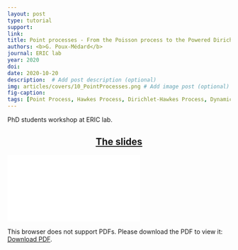 ```yaml
---
layout: post
type: tutorial
support: 
link: 
title: Point processes - From the Poisson process to the Powered Dirichlet-Hawkes process
authors: <b>G. Poux-Médard</b>
journal: ERIC lab
year: 2020
doi: 
date: 2020-10-20
description:  # Add post description (optional)
img: articles/covers/10_PointProcesses.png # Add image post (optional)
fig-caption: 
tags: [Point Process, Hawkes Process, Dirichlet-Hawkes Process, Dynamics]
---
```


PhD students workshop at ERIC lab.

## <center><u>The slides</u></center>
<object data="/assets/img/articles/Tutorials/Point-processes.pdf" type="application/pdf" width="100%" height="700px">
    <embed src="/assets/img/articles/Tutorials/Point-processes.pdf">
        <p>This browser does not support PDFs. Please download the PDF to view it: <a href="/assets/img/articles/Tutorials/Point-processes.pdf">Download PDF</a>.</p>
</object>


